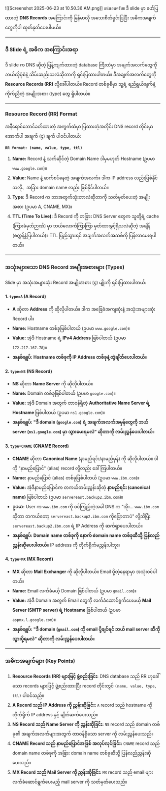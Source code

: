 ![[Screenshot 2025-06-23 at 10.50.36 AM.png]]
แน่นอนครับ။ ဒီ slide မှာ ဖော်ပြထားတဲ့ **DNS Records** အကြောင်းကို မြန်မာလို အသေးစိတ်ရှင်းပြပြီး အဓိကအချက်တွေကိုပါ ထုတ်နုတ်ပေးပါမယ်။

---

### ဒီ Slide ရဲ့ အဓိက အကြောင်းအရာ

ဒီ slide က DNS ဆိုတဲ့ ဖြန့်ကျက်ထားတဲ့ database ကြီးထဲမှာ အချက်အလက်တွေကို ဘယ်လိုပုံစံနဲ့ သိမ်းဆည်းသလဲဆိုတာကို ရှင်းပြထားပါတယ်။ ဒီအချက်အလက်တွေကို **Resource Records (RR)** လို့ခေါ်ပါတယ်။ Record တစ်ခုစီမှာ သူ့ရဲ့ ရည်ရွယ်ချက်နဲ့ ကိုက်ညီတဲ့ အမျိုးအစား (type) တွေ ရှိပါတယ်။

---

### Resource Record (RR) Format

အနီရောင်ဘောင်ခတ်ထားတဲ့ အကွက်ထဲမှာ ပြထားတဲ့အတိုင်း DNS record တိုင်းမှာ အောက်ပါ အချက် (၄) ချက် ပါဝင်ပါတယ်:

**`RR format: (name, value, type, ttl)`**

1.  **Name:** Record နဲ့ သက်ဆိုင်တဲ့ Domain Name ဒါမှမဟုတ် Hostname (ဥပမာ `www.google.com`)။
2.  **Value:** Name နဲ့ ဆက်စပ်နေတဲ့ အချက်အလက်။ ဒါက IP address လည်းဖြစ်နိုင်သလို、အခြား domain name လည်း ဖြစ်နိုင်ပါတယ်။
3.  **Type:** ဒီ Record က ဘာအတွက်သုံးတာလဲဆိုတာကို သတ်မှတ်ပေးတဲ့ အမျိုးအစား (ဥပမာ A, CNAME, MX)။
4.  **TTL (Time To Live):** ဒီ Record ကို တခြား DNS Server တွေက သူတို့ရဲ့ cache (ကြားခံမှတ်ဉာဏ်) မှာ ဘယ်လောက်ကြာကြာ မှတ်ထားခွင့်ရှိသလဲဆိုတဲ့ အချိန် (စက္ကန့်နဲ့ပြပါတယ်)။ TTL ပြည့်သွားရင် အချက်အလက်အသစ်ကို ပြန်လာမေးရပါတယ်။

---

### အသုံးများသော DNS Record အမျိုးအစားများ (Types)

Slide မှာ အသုံးအများဆုံး Record အမျိုးအစား (၄) မျိုးကို ရှင်းပြထားပါတယ်:

#### 1. `type=A` (A Record)

*   **A** ဆိုတာ **Address** ကို ဆိုလိုပါတယ်။ ဒါက အခြေခံအကျဆုံးနဲ့ အသုံးအများဆုံး Record ပါ။
*   **Name:** Hostname တစ်ခုဖြစ်ပါတယ် (ဥပမာ `www.google.com`)။
*   **Value:** အဲ့ဒီ Hostname ရဲ့ **IPv4 Address** ဖြစ်ပါတယ် (ဥပမာ `172.217.167.78`)။
*   **အနှစ်ချုပ်:** **Hostname တစ်ခုကို IP Address တစ်ခုနဲ့ တွဲချိတ်ပေးပါတယ်**။

#### 2. `type=NS` (NS Record)

*   **NS** ဆိုတာ **Name Server** ကို ဆိုလိုပါတယ်။
*   **Name:** Domain တစ်ခုဖြစ်ပါတယ် (ဥပမာ `google.com`)။
*   **Value:** အဲ့ဒီ Domain အတွက် တာဝန်ရှိတဲ့ **Authoritative Name Server ရဲ့ Hostname** ဖြစ်ပါတယ် (ဥပမာ `ns1.google.com`)။
*   **အနှစ်ချုပ်:** **"ဒီ domain (`google.com`) ရဲ့ အချက်အလက်အမှန်တွေကို ဘယ် server (`ns1.google.com`) မှာ သွားမေးရမလဲ" ဆိုတာကို လမ်းညွှန်ပေးပါတယ်**။

#### 3. `type=CNAME` (CNAME Record)

*   **CNAME** ဆိုတာ **Canonical Name** (နာမည်ရင်း/နာမည်မှန်) ကို ဆိုလိုပါတယ်။ ဒါကို "နာမည်ပြောင်" (alias) record လို့လည်း ခေါ်ကြပါတယ်။
*   **Name:** နာမည်ပြောင် (alias) တစ်ခုဖြစ်ပါတယ် (ဥပမာ `www.ibm.com`)။
*   **Value:** အဲ့ဒီနာမည်ပြောင်က တကယ်တမ်းညွှန်းဆိုတဲ့ **နာမည်ရင်း (canonical name)** ဖြစ်ပါတယ် (ဥပမာ `servereast.backup2.ibm.com`)။
*   **ဥပမာ:** User က `www.ibm.com` ကို ဝင်ကြည့်တဲ့အခါ DNS က "အိုး... `www.ibm.com` ဆိုတာ တကယ်တော့ `servereast.backup2.ibm.com` ကိုပြောတာပဲ" လို့သိပြီး `servereast.backup2.ibm.com` ရဲ့ IP Address ကို ဆက်ရှာပေးပါတယ်။
*   **အနှစ်ချုပ်:** **Domain name တစ်ခုကို နောက် domain name တစ်ခုဆီသို့ ပြန်လည်ညွှန်းဆိုပေးပါတယ်**။ IP address ကို တိုက်ရိုက်မညွှန်းပါဘူး။

#### 4. `type=MX` (MX Record)

*   **MX** ဆိုတာ **Mail Exchanger** ကို ဆိုလိုပါတယ်။ Email ပို့တဲ့နေရာမှာ အသုံးဝင်ပါတယ်။
*   **Name:** Email လက်ခံမယ့် Domain ဖြစ်ပါတယ် (ဥပမာ `gmail.com`)။
*   **Value:** အဲ့ဒီ Domain အတွက် Email တွေကို လက်ခံဆောင်ရွက်ပေးမယ့် **Mail Server (SMTP server) ရဲ့ Hostname** ဖြစ်ပါတယ် (ဥပမာ `aspmx.l.google.com`)။
*   **အနှစ်ချုပ်:** **"ဒီ domain (`gmail.com`) ကို email ပို့ချင်ရင် ဘယ် mail server ဆီကို သွားပို့ရမလဲ" ဆိုတာကို လမ်းညွှန်ပေးပါတယ်**။

---

### အဓိကအချက်များ (Key Points)

1.  **Resource Records (RR) များဖြင့် ဖွဲ့စည်းခြင်း:** DNS database သည် RR ဟုခေါ်သော records များဖြင့် ဖွဲ့စည်းထားပြီး record တိုင်းတွင် `(name, value, type, ttl)` ပါဝင်သည်။
2.  **A Record သည် IP Address ကို ညွှန်းဆိုခြင်း:** `A` record သည် hostname ကို တိုက်ရိုက် IP address နှင့် ချိတ်ဆက်ပေးသည်။
3.  **NS Record သည် Name Server ကို ညွှန်းဆိုခြင်း:** `NS` record သည် domain တစ်ခု၏ အချက်အလက်များအတွက် တာဝန်ရှိသော server ကို လမ်းညွှန်ပေးသည်။
4.  **CNAME Record သည် နာမည်ပြောင်အဖြစ် အလုပ်လုပ်ခြင်း:** `CNAME` record သည် domain name တစ်ခုကို အခြား domain name တစ်ခုဆီသို့ ပြန်လည်ညွှန်းဆိုပေးသည်။
5.  **MX Record သည် Mail Server ကို ညွှန်းဆိုခြင်း:** `MX` record သည် email များ လက်ခံဆောင်ရွက်ပေးမည့် mail server ကို သတ်မှတ်ပေးသည်။